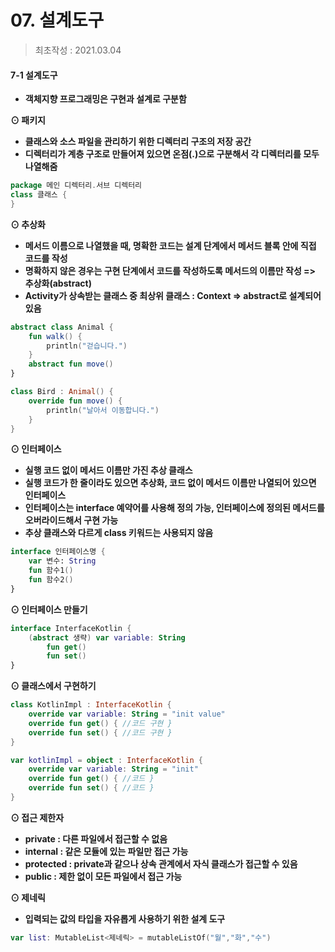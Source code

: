 # 07. 설계도구
> 최초작성 : 2021.03.04

#### **7-1 설계도구**

-   **객체지향 프로그래밍은 구현과 설계로 구분함**

**⊙ 패키지**

-   **클래스와 소스 파일을 관리하기 위한 디렉터리 구조의 저장 공간**
-   **디렉터리가 계층 구조로 만들어져 있으면 온점(.)으로 구분해서 각 디렉터리를 모두 나열해줌**

```kt
package 메인 디렉터리.서브 디렉터리
class 클래스 {
}
```

**⊙ 추상화**

-   **메서드 이름으로 나열했을 때, 명확한 코드는 설계 단계에서 메서드 블록 안에 직접 코드를 작성**
-   **명확하지 않은 경우는 구현 단계에서 코드를 작성하도록 메서드의 이름만 작성 => 추상화(abstract)**
-   **Activity가 상속받는 클래스 중 최상위 클래스 : Context => abstract로 설계되어 있음**

```kt
abstract class Animal {
	fun walk() {
    	println("걷습니다.")
    }
	abstract fun move()
}
```

```kt
class Bird : Animal() {
	override fun move() {
    	println("날아서 이동합니다.")
    }
}
```

**⊙ 인터페이스**

-   **실행 코드 없이 메서드 이름만 가진 추상 클래스**
-   **실행 코드가 한 줄이라도 있으면 추상화, 코드 없이 메서드 이름만 나열되어 있으면 인터페이스**
-   **인터페이스는 interface 예약어를 사용해 정의 가능, 인터페이스에 정의된 메서드를 오버라이드해서 구현 가능**
-   **추상 클래스와 다르게 class 키워드는 사용되지 않음**

```kt
interface 인터페이스명 {
	var 변수: String
    fun 함수1()
    fun 함수2()
}
```

**⊙ 인터페이스 만들기**

```kt
interface InterfaceKotlin {
	(abstract 생략) var variable: String
		fun get()
		fun set()
}
```

**⊙ 클래스에서 구현하기**

```kt
class KotlinImpl : InterfaceKotlin {
	override var variable: String = "init value"
    override fun get() { //코드 구현 }
    override fun set() { //코드 구현 }
}
```

```kt
var kotlinImpl = object : InterfaceKotlin {
	override var variable: String = "init"
    override fun get() { //코드 }
    override fun set() { //코드 }
}
```

**⊙ 접근 제한자**

-   **private : 다른 파일에서 접근할 수 없음**
-   **internal : 같은 모듈에 있는 파일만 접근 가능**
-   **protected : private과 같으나 상속 관계에서 자식 클래스가 접근할 수 있음**
-   **public : 제한 없이 모든 파일에서 접근 가능**

**⊙ 제네릭**

-   **입력되는 값의 타입을 자유롭게 사용하기 위한 설계 도구**

```kt
var list: MutableList<제네릭> = mutableListOf("월","화","수")
```